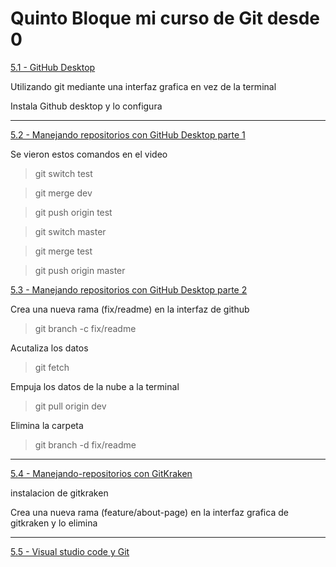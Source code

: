 # Quinto Bloque mi curso de Git desde 0

[5.1 - GitHub Desktop](https://app.ed.team/cursos/git/05/01)

Utilizando git mediante una interfaz grafica en vez de la terminal

Instala Github desktop y lo configura

---
[5.2 - Manejando repositorios con GitHub Desktop parte 1](https://app.ed.team/cursos/git/05/02)

Se vieron estos comandos en el video 
>git switch test

>git merge dev

>git push origin test

>git switch master

>git merge test

>git push origin master

[5.3 - Manejando repositorios con GitHub Desktop parte 2](https://app.ed.team/cursos/git/05/03)

Crea una nueva rama (fix/readme) en la interfaz de github
>git branch -c fix/readme

Acutaliza los datos
>git fetch

Empuja los datos de la nube a la terminal
>git pull origin dev

Elimina la carpeta
>git branch -d fix/readme

---
[5.4 - Manejando-repositorios con GitKraken](https://app.ed.team/cursos/git/05/04)

instalacion de gitkraken 

Crea una nueva rama (feature/about-page) en la interfaz grafica de gitkraken y lo elimina

---
[5.5 - Visual studio code y Git](https://app.ed.team/cursos/git/05/05)